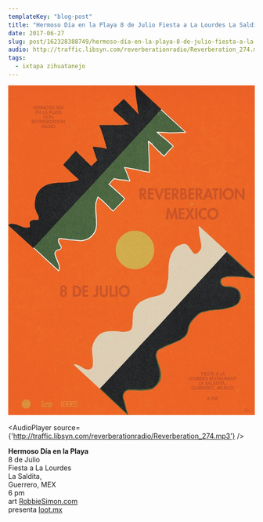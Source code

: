 ```yaml
---
templateKey: "blog-post"
title: "Hermoso Día en la Playa 8 de Julio Fiesta a La Lourdes La Saldita, Guerrero, MEX 6 pm art RobbieSimon.com presenta loot.mx"
date: 2017-06-27
slug: post/162328388749/hermoso-día-en-la-playa-8-de-julio-fiesta-a-la
audio: http://traffic.libsyn.com/reverberationradio/Reverberation_274.mp3
tags:
  - ixtapa zihuatanejo
---
```


![Hermoso Día en la Playa 8 de Julio Fiesta a La Lourdes La Saldita, Guerrero, MEX 6 pm art RobbieSimon.com presenta loot.mx](../images/3a6640c243512631dfeba8060474b321b4a610af899957e20c22c19479a0fc6f.jpg)

<AudioPlayer source={'http://traffic.libsyn.com/reverberationradio/Reverberation_274.mp3'} />

<p><b>Hermoso Día en la Playa</b><br />8 de Julio<br />Fiesta a La Lourdes <br />La Saldita,<br />Guerrero, MEX<br />6 pm<br />art&nbsp;<a href="robbiesimon.com">RobbieSimon.com</a><br />presenta&nbsp;<a href="Loot.mx">loot.mx</a></p>
